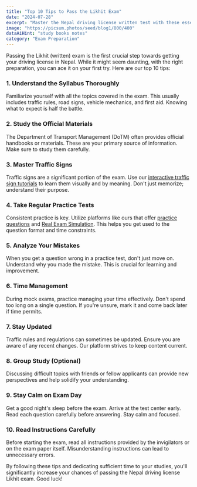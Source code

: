 ```yaml
---
title: "Top 10 Tips to Pass the Likhit Exam"
date: "2024-07-28"
excerpt: "Master the Nepal driving license written test with these essential tips and strategies. From study techniques to exam day advice, we've got you covered."
image: "https://picsum.photos/seed/blog1/800/400"
dataAiHint: "study books notes"
category: "Exam Preparation"
---
```


Passing the Likhit (written) exam is the first crucial step towards getting your driving license in Nepal. While it might seem daunting, with the right preparation, you can ace it on your first try. Here are our top 10 tips:

### 1. Understand the Syllabus Thoroughly
Familiarize yourself with all the topics covered in the exam. This usually includes traffic rules, road signs, vehicle mechanics, and first aid. Knowing what to expect is half the battle.

### 2. Study the Official Materials
The Department of Transport Management (DoTM) often provides official handbooks or materials. These are your primary source of information. Make sure to study them carefully.

### 3. Master Traffic Signs
Traffic signs are a significant portion of the exam. Use our [interactive traffic sign tutorials](/traffic-signs) to learn them visually and by meaning. Don't just memorize; understand their purpose.

### 4. Take Regular Practice Tests
Consistent practice is key. Utilize platforms like ours that offer [practice questions](/practice) and [Real Exam Simulation](/real-exam). This helps you get used to the question format and time constraints.

### 5. Analyze Your Mistakes
When you get a question wrong in a practice test, don't just move on. Understand why you made the mistake. This is crucial for learning and improvement.

### 6. Time Management
During mock exams, practice managing your time effectively. Don't spend too long on a single question. If you're unsure, mark it and come back later if time permits.

### 7. Stay Updated
Traffic rules and regulations can sometimes be updated. Ensure you are aware of any recent changes. Our platform strives to keep content current.

### 8. Group Study (Optional)
Discussing difficult topics with friends or fellow applicants can provide new perspectives and help solidify your understanding.

### 9. Stay Calm on Exam Day
Get a good night's sleep before the exam. Arrive at the test center early. Read each question carefully before answering. Stay calm and focused.

### 10. Read Instructions Carefully
Before starting the exam, read all instructions provided by the invigilators or on the exam paper itself. Misunderstanding instructions can lead to unnecessary errors.

By following these tips and dedicating sufficient time to your studies, you'll significantly increase your chances of passing the Nepal driving license Likhit exam. Good luck!
